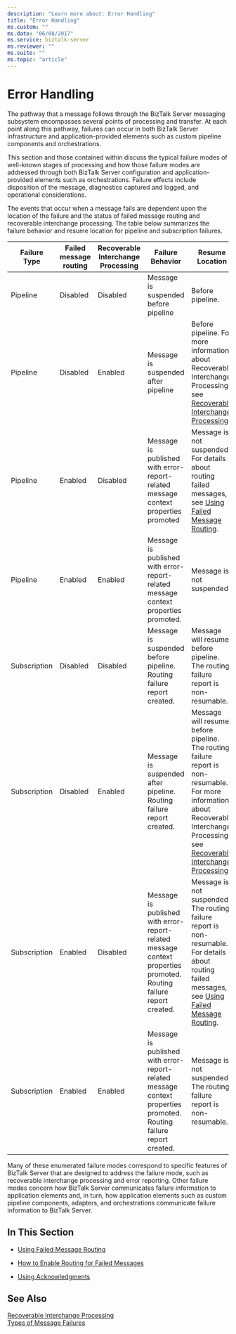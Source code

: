 ```yaml
---
description: "Learn more about: Error Handling"
title: "Error Handling"
ms.custom: ""
ms.date: "06/08/2017"
ms.service: biztalk-server
ms.reviewer: ""
ms.suite: ""
ms.topic: "article"
---
```

# Error Handling
The pathway that a message follows through the BizTalk Server messaging subsystem encompasses several points of processing and transfer. At each point along this pathway, failures can occur in both BizTalk Server infrastructure and application-provided elements such as custom pipeline components and orchestrations.  
  
 This section and those contained within discuss the typical failure modes of well-known stages of processing and how those failure modes are addressed through both BizTalk Server configuration and application-provided elements such as orchestrations. Failure effects include disposition of the message, diagnostics captured and logged, and operational considerations.  
  
 The events that occur when a message fails are dependent upon the location of the failure and the status of failed message routing and recoverable interchange processing. The table below summarizes the failure behavior and resume location for pipeline and subscription failures.  
  
|Failure Type|Failed message routing|Recoverable Interchange Processing|Failure Behavior|Resume Location|  
|------------------|----------------------------|----------------------------------------|----------------------|---------------------|  
|Pipeline|Disabled|Disabled|Message is suspended before pipeline|Before pipeline.|  
|Pipeline|Disabled|Enabled|Message is suspended after pipeline|Before pipeline. For more information about Recoverable Interchange Processing, see [Recoverable Interchange Processing](../core/recoverable-interchange-processing.md).|  
|Pipeline|Enabled|Disabled|Message is published with error-report-related message context properties promoted|Message is not suspended. For details about routing failed messages, see [Using Failed Message Routing](../core/using-failed-message-routing.md).|  
|Pipeline|Enabled|Enabled|Message is published with error-report-related message context properties promoted.|Message is not suspended.|  
|Subscription|Disabled|Disabled|Message is suspended before pipeline. Routing failure report created.|Message will resume before pipeline. The routing failure report is non-resumable.|  
|Subscription|Disabled|Enabled|Message is suspended after pipeline. Routing failure report created.|Message will resume before pipeline. The routing failure report is non-resumable. For more information about Recoverable Interchange Processing, see [Recoverable Interchange Processing](../core/recoverable-interchange-processing.md).|  
|Subscription|Enabled|Disabled|Message is published with error-report-related message context properties promoted. Routing failure report created.|Message is not suspended. The routing failure report is non-resumable. For details about routing failed messages, see [Using Failed Message Routing](../core/using-failed-message-routing.md).|  
|Subscription|Enabled|Enabled|Message is published with error-report-related message context properties promoted. Routing failure report created.|Message is not suspended. The routing failure report is non-resumable.|  
  
 Many of these enumerated failure modes correspond to specific features of BizTalk Server that are designed to address the failure mode, such as recoverable interchange processing and error reporting. Other failure modes concern how BizTalk Server communicates failure information to application elements and, in turn, how application elements such as custom pipeline components, adapters, and orchestrations communicate failure information to BizTalk Server.  
  
## In This Section  
  
-   [Using Failed Message Routing](../core/using-failed-message-routing.md)  
  
-   [How to Enable Routing for Failed Messages](../core/how-to-enable-routing-for-failed-messages.md)  
  
-   [Using Acknowledgments](../core/using-acknowledgments.md)  
  
## See Also  
 [Recoverable Interchange Processing](../core/recoverable-interchange-processing.md)   
 [Types of Message Failures](../core/types-of-message-failures.md)
